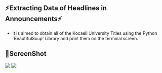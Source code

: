 ## :zap:Extracting Data of Headlines in Announcements:zap:
* It is aimed to obtain all of the Kocaeli University Titles using the Python 'BeautifulSoup' Library and print them on the terminal screen.

## :camera_flash:ScreenShot

![](https://raw.githubusercontent.com/berkay-c/Python_WorkShops/main/PythonWebScraping/AnnouncementsTitles/SS/Screenshot%20from%202021-07-22%2019-50-59.png)
![](https://github.com/berkay-c/Python_WorkShops/blob/main/PythonWebScraping/AnnouncementsTitles/SS/Screenshot%20from%202021-07-22%2020-11-59.png?raw=true)
